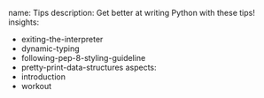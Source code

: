 name: Tips
description: Get better at writing Python with these tips!
insights:
  - exiting-the-interpreter
  - dynamic-typing
  - following-pep-8-styling-guideline
  - pretty-print-data-structures
aspects:
  - introduction
  - workout
